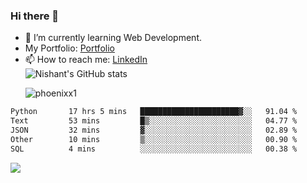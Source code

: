 ### Hi there 👋

<!--
**phoenixx1/phoenixx1** is a ✨ _special_ ✨ repository because its `README.md` (this file) appears on your GitHub profile.

Here are some ideas to get you started:

- 🔭 I’m currently working on ...
- 🌱 I’m currently learning ...
- 👯 I’m looking to collaborate on ...
- 🤔 I’m looking for help with ...
- 💬 Ask me about ...
- 📫 How to reach me: ...
- 😄 Pronouns: ...
- ⚡ Fun fact: ...
-->
- 🌱 I’m currently learning Web Development.
- My Portfolio: [Portfolio](https://phoenixx1.github.io/)
- 📫 How to reach me: [LinkedIn](https://www.linkedin.com/in/nishant-saxena-2609/)  
![Nishant's GitHub stats](https://github-readme-stats.vercel.app/api?username=phoenixx1&count_private=true)<p><img align="center" src="https://github-readme-streak-stats.herokuapp.com/?user=phoenixx1&" alt="phoenixx1" /></p>  
<!--START_SECTION:waka-->

```txt
Python       17 hrs 5 mins   ██████████████████████▓░░   91.04 %
Text         53 mins         █▒░░░░░░░░░░░░░░░░░░░░░░░   04.77 %
JSON         32 mins         ▓░░░░░░░░░░░░░░░░░░░░░░░░   02.89 %
Other        10 mins         ▒░░░░░░░░░░░░░░░░░░░░░░░░   00.90 %
SQL          4 mins          ░░░░░░░░░░░░░░░░░░░░░░░░░   00.38 %
```

<!--END_SECTION:waka-->

![](https://komarev.com/ghpvc/?username=phoenixx1&style=plastic)

<!-- ![Visitor Count](https://profile-counter.glitch.me/phoenixx1/count.svg) -->

